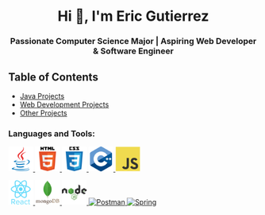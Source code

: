 <h1 align="center">Hi 👋, I'm Eric Gutierrez</h1>
<h3 align="center">Passionate Computer Science Major | Aspiring Web Developer & Software Engineer</h3>
<img src="https://media2.giphy.com/media/2IudUHdI075HL02Pkk/200.webp?cid=ecf05e47wbs347tyexo9em4cdu2irf5ya7qnt7sd0i7fe7ys&ep=v1_gifs_search&rid=200.webp&ct=g" align="right" width="250" style="margin-left: -90px; margin-top: 20000px;">






## Table of Contents
- [Java Projects](#java-projects)
- [Web Development Projects](#web-development-projects)
- [Other Projects](#other-projects)



<h3 align="left">Languages and Tools:</h3>
<p align="left">
  <!-- Programming Languages -->
  <a href="https://www.java.com" target="_blank" rel="noreferrer">
    <img src="https://raw.githubusercontent.com/devicons/devicon/master/icons/java/java-original.svg" alt="Java" title="Java" width="50" height="50"/>
  </a>
  <a href="https://www.w3.org/html/" target="_blank" rel="noreferrer">
    <img src="https://raw.githubusercontent.com/devicons/devicon/master/icons/html5/html5-original-wordmark.svg" alt="HTML5" title="HTML5" width="50" height="50"/>
  </a>
  <a href="https://www.w3schools.com/css/" target="_blank" rel="noreferrer">
    <img src="https://raw.githubusercontent.com/devicons/devicon/master/icons/css3/css3-original-wordmark.svg" alt="CSS3" title="CSS3" width="50" height="50"/>
  </a>
  <a href="https://www.w3schools.com/cpp/" target="_blank" rel="noreferrer">
    <img src="https://raw.githubusercontent.com/devicons/devicon/master/icons/cplusplus/cplusplus-original.svg" alt="C++" title="C++" width="50" height="50"/>
  </a>
  <a href="https://developer.mozilla.org/en-US/docs/Web/JavaScript" target="_blank" rel="noreferrer">
    <img src="https://raw.githubusercontent.com/devicons/devicon/master/icons/javascript/javascript-original.svg" alt="JavaScript" title="JavaScript" width="50" height="50"/>
  </a>
</p>
<p align="left">
  <!-- Other Tools -->
   <a href="https://reactjs.org/" target="_blank" rel="noreferrer">
    <img src="https://raw.githubusercontent.com/devicons/devicon/master/icons/react/react-original-wordmark.svg" alt="React" title="React" width="50" height="50"/>
  </a>
  <a href="https://www.mongodb.com/" target="_blank" rel="noreferrer">
    <img src="https://raw.githubusercontent.com/devicons/devicon/master/icons/mongodb/mongodb-original-wordmark.svg" alt="MongoDB" title="MongoDB" width="50" height="50"/>
  </a>
  <a href="https://nodejs.org" target="_blank" rel="noreferrer">
    <img src="https://raw.githubusercontent.com/devicons/devicon/master/icons/nodejs/nodejs-original-wordmark.svg" alt="Node.js" title="Node.js" width="50" height="50"/>
  </a>
  <a href="https://postman.com" target="_blank" rel="noreferrer">
    <img src="https://www.vectorlogo.zone/logos/getpostman/getpostman-icon.svg" alt="Postman" title="Postman" width="50" height="50"/>
  </a>
  <a href="https://spring.io/" target="_blank" rel="noreferrer">
    <img src="https://www.vectorlogo.zone/logos/springio/springio-icon.svg" alt="Spring" title="Spring" width="50" height="50"/>
  </a>
</p>
 <img src="https://github-readme-stats.vercel.app/api/top-langs?username=theemg&show_icons=true&locale=en&layout=compact" alt="theemg" align="right" width="250" style="margin-left: 90px;margin-top:40000px;">

 ## Projects 

<h3 align="center"><strong>Java Projects</strong></h3>


#### [Algorithm Efficiency](https://github.com/TheEMG/SortingAlgorithmEfficiency)
- **Description**: A comprehensive study that compares the efficiency of various sorting algorithms.
- **Technologies Used**:   
  <img src="https://raw.githubusercontent.com/devicons/devicon/master/icons/java/java-original.svg" alt="Java" title="Java" width="50" height="50"/>



#### [Expression Evaluator](https://github.com/TheEMG/ExpressionEvaluator)
- **Description**: Program builds a polynomial and combines like terms, using a linked list.
- **Technologies Used**:   
  <img src="https://raw.githubusercontent.com/devicons/devicon/master/icons/java/java-original.svg" alt="Java" title="Java" width="50" height="50"/>



#### [Infix To Postfix](https://github.com/TheEMG/InfixToPostfix)
- **Description**: A stack data structure used to assist in converting infix expressions to postfix. It also evaluates the postfix expression.
- **Technologies Used**:   
  <img src="https://raw.githubusercontent.com/devicons/devicon/master/icons/java/java-original.svg" alt="Java" title="Java" width="50" height="50"/>



#### [Credit Card Validation](https://github.com/TheEMG/CreditCardValidation)
- **Description**: A java program that validates credit card numbers using the Luhn algorithm.
- **Technologies Used**:   
  <img src="https://raw.githubusercontent.com/devicons/devicon/master/icons/java/java-original.svg" alt="Java" title="Java" width="50" height="50"/>

<br>



<h3 align="center"><strong>Web Development Projects</strong></h3>

<h4 align="left"><a href="https://github.com/TheEMG/Portfolio">Portfolio Website</a></h4>
<p align="left">
  <strong>Description</strong>: An interactive showcase of my development skills, featuring a curated selection of my best projects(Link shows source code only!)<br>
  <strong>Technologies Used</strong>:<br>
   
  <img src="https://cdn.jsdelivr.net/gh/devicons/devicon/icons/nextjs/nextjs-original.svg" width="50" height="50"/>
          
   <img src="https://www.vectorlogo.zone/logos/tailwindcss/tailwindcss-icon.svg" alt="tailwind" width="50" height="50"/>
</p>

<h4 align="left"><a href="https://github.com/TheEMG/Media-Inventory-System">Media Inventory System </a></h4>
<p align="left">
  <strong>Description</strong>:This project was a comprehensive learning journey in full-stack development, involving the integration of React.js with Java Spring Boot, mastering RESTful API consumption, efficient state management, and performance optimization to create a user-centric, efficient software solution.</strong>:<br>
     <img src="https://raw.githubusercontent.com/devicons/devicon/master/icons/java/java-original.svg" alt="Java" title="Java" width="50" height="50"/>
      <img src="https://www.vectorlogo.zone/logos/springio/springio-icon.svg" alt="Spring" title="Spring" width="50" height="50"/>
   <img src="https://raw.githubusercontent.com/devicons/devicon/master/icons/react/react-original-wordmark.svg" alt="React" title="React" width="50" height="50"/>
  <img src="https://raw.githubusercontent.com/devicons/devicon/master/icons/mongodb/mongodb-original-wordmark.svg" alt="MongoDB" title="MongoDB" width="50" height="50"/>
</p>


<h4 align="left"><a href="https://github.com/TheEMG/LibroVaultFinal">Libro Vault</a></h4>
<p align="left">
  <strong>Description</strong>: The Personal Library Management App is a convenient platform for managing and categorizing large book collections across multiple libraries, with features for adding, deleting, and updating book details.<br>
  <strong>Technologies Used</strong>:<br>
     <img src="https://raw.githubusercontent.com/devicons/devicon/master/icons/java/java-original.svg" alt="Java" title="Java" width="50" height="50"/>
      <img src="https://www.vectorlogo.zone/logos/springio/springio-icon.svg" alt="Spring" title="Spring" width="50" height="50"/>
   <img src="https://raw.githubusercontent.com/devicons/devicon/master/icons/react/react-original-wordmark.svg" alt="React" title="React" width="50" height="50"/>
  <img src="https://raw.githubusercontent.com/devicons/devicon/master/icons/mongodb/mongodb-original-wordmark.svg" alt="MongoDB" title="MongoDB" width="50" height="50"/>
</p>



 

<h3 align="center"><strong>Python Projects</strong></h3>
<h4 align="left">In progress...</a></h4>

<h3 align="center"><strong>Other Projects</strong></h3>
<h4 align="left"><a href="https://github.com/TheEMG/Portfolio-Version1">Portfolio Version1 </a></h4>
<p align="left">
     <img src="https://raw.githubusercontent.com/devicons/devicon/master/icons/html5/html5-original-wordmark.svg" alt="HTML5" title="HTML5" width="50" height="50"/>
     <img src="https://raw.githubusercontent.com/devicons/devicon/master/icons/css3/css3-original-wordmark.svg" alt="CSS3" title="CSS3" width="50" height="50"/>
    <img src="https://raw.githubusercontent.com/devicons/devicon/master/icons/javascript/javascript-original.svg" alt="JavaScript" title="JavaScript" width="50" height="50"/>
</p>


